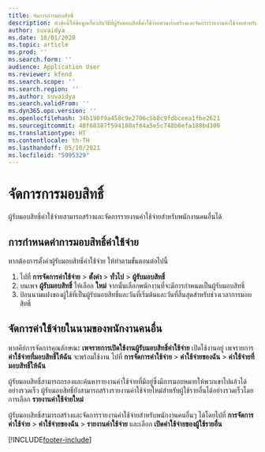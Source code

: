 ```yaml
---
title: จัดการการมอบสิทธิ์
description: หัวข้อนี้ให้ข้อมูลเกี่ยวกับวิธีที่ผู้รับมอบสิทธิ์ค่าใช้จ่ายสามารถสร้างและจัดการรายงานค่าใช้จ่ายสำหรับพนักงานคนอื่นได้
author: suvaidya
ms.date: 10/01/2020
ms.topic: article
ms.prod: ''
ms.search.form: ''
audience: Application User
ms.reviewer: kfend
ms.search.scope: ''
ms.search.region: ''
ms.author: suvaidya
ms.search.validFrom: ''
ms.dyn365.ops.version: ''
ms.openlocfilehash: 34b190f9a458c9e2706c5b8c9fdbceea1fbe2621
ms.sourcegitcommit: 40f68387f594180af64a5e5c748b6efa188bd300
ms.translationtype: HT
ms.contentlocale: th-TH
ms.lasthandoff: 05/10/2021
ms.locfileid: "5995329"
---
```

# <a name="manage-delegation"></a>จัดการการมอบสิทธิ์
ผู้รับมอบสิทธิ์ค่าใช้จ่ายสามารถสร้างและจัดการรายงานค่าใช้จ่ายสำหรับพนักงานคนอื่นได้

## <a name="configuring-expense-delegation"></a>การกำหนดค่าการมอบสิทธิ์ค่าใช้จ่าย

หากต้องการตั้งค่าผู้รับมอบสิทธิ์ค่าใช้จ่าย ให้ทำตามขั้นตอนต่อไปนี้ 
1. ไปที่ **การจัดการค่าใช้จ่าย** > **ตั้งค่า** > **ทั่วไป** > **ผู้รับมอบสิทธิ์** 
2. บนเพจ **ผู้รับมอบสิทธิ์** ให้เลือก **ใหม่** จากนั้นเลือกพนักงานที่จะมีการกำหนดเป็นผู้รับมอบสิทธิ์ 
3. ป้อนนามแฝงของผู้ใช้ที่เป็นผู้รับมอบสิทธิ์และวันที่เริ่มต้นและวันที่สิ้นสุดสำหรับช่วงเวลาการมอบสิทธิ์

## <a name="manage-expenses-on-behalf-of-another-employee"></a>จัดการค่าใช้จ่ายในนามของพนักงานคนอื่น

หากคีย์การจัดการคุณลักษณะ **เพจรายการเปิดใช้งานผู้รับมอบสิทธิ์ค่าใช้จ่าย** เปิดใช้งานอยู่ เพจรายการ **ค่าใช้จ่ายที่มอบสิทธิ์ให้ฉัน** จะพร้อมใช้งาน ไปที่ **การจัดการค่าใช้จ่าย** > **ค่าใช้จ่ายของฉัน** > **ค่าใช้จ่ายที่มอบสิทธิ์ให้ฉัน**

ผู้รับมอบสิทธิ์สามารถกรองและค้นหารายงานค่าใช้จ่ายที่มีอยู่ซึ่งมีการมอบหมายให้พวกเขาไปแล้วได้อย่างรวดเร็ว ผู้รับมอบสิทธิ์ยังสามารถสร้างรายงานค่าใช้จ่ายใหม่สำหรับผู้ใช้รายอื่นได้อย่างรวดเร็วโดยการเลือก **รายงานค่าใช้จ่ายใหม่**

ผู้รับมอบสิทธิ์สามารถสร้างและจัดการรายงานค่าใช้จ่ายสำหรับพนักงานคนอื่นๆ ได้โดยไปที่ **การจัดการค่าใช้จ่าย** > **ค่าใช้จ่ายของฉัน** > **รายงานค่าใช้จ่าย** และเลือก **เปิดค่าใช้จ่ายของผู้ใช้รายอื่น**


[!INCLUDE[footer-include](../includes/footer-banner.md)]